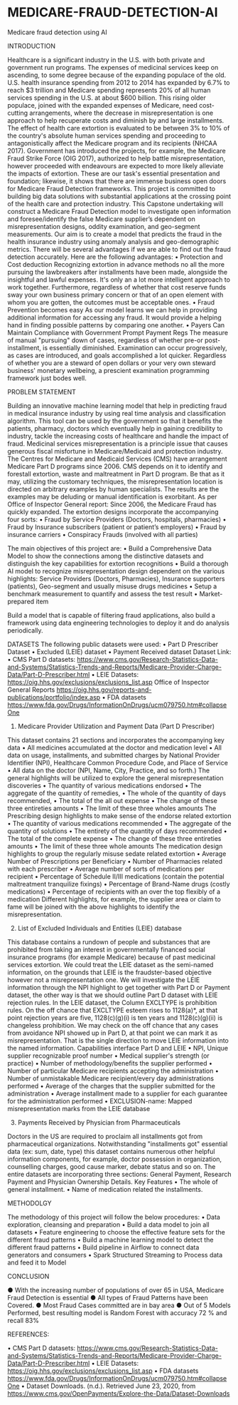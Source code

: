 # MEDICARE-FRAUD-DETECTION-AI
Medicare fraud detection using AI

INTRODUCTION

Healthcare is a significant industry in the U.S. with both private and government run programs. The expenses of medicinal services keep on ascending, to some degree because of the expanding populace of the old. U.S. health insurance spending from 2012 to 2014 has expanded by 6.7% to reach $3 trillion and Medicare spending represents 20% of all human services spending in the U.S. at about $600 billion. This rising older populace, joined with the expanded expenses of Medicare, need cost-cutting arrangements, where the decrease in misrepresentation is one approach to help recuperate costs and diminish by and large installments. The effect of health care extortion is evaluated to be between 3% to 10% of the country's absolute human services spending and proceeding to antagonistically affect the Medicare program and its recipients (NHCAA 2017). Government has introduced the projects, for example, the Medicare Fraud Strike Force (OIG 2017), authorized to help battle misrepresentation, however proceeded with endeavours are expected to more likely alleviate the impacts of extortion. These are our task's essential presentation and foundation; likewise, it shows that there are immense business open doors for Medicare Fraud Detection frameworks. This project is committed to building big data solutions with substantial applications at the crossing point of the health care and protection industry. This Capstone undertaking will construct a Medicare Fraud Detection model to investigate open information and foresee/identify the false Medicare supplier’s dependent on misrepresentation designs, oddity examination, and geo-segment measurements. Our aim is to create a model that predicts the fraud in the health insurance industry using anomaly analysis and geo-demographic metrics. There will be several advantages if we are able to find out the fraud detection accurately. Here are the following advantages: • Protection and Cost deduction Recognizing extortion in advance methods no all the more pursuing the lawbreakers after installments have been made, alongside the insightful and lawful expenses. It's only an a lot more intelligent approach to work together. Furthermore, regardless of whether that cost reserve funds sway your own business primary concern or that of an open element with whom you are gotten, the outcomes must be acceptable ones. • Fraud Prevention becomes easy As our model learns we can help in providing additional information for accessing any fraud. It would provide a helping hand in finding possible patterns by comparing one another. • Payers Can Maintain Compliance with Government Prompt Payment Regs The measure of manual "pursuing" down of cases, regardless of whether pre-or post-installment, is essentially diminished. Examination can occur progressively, as cases are introduced, and goals accomplished a lot quicker. Regardless of whether you are a steward of open dollars or your very own steward business' monetary wellbeing, a prescient examination programming framework just bodes well.

PROBLEM STATEMENT

Building an innovative machine learning model that help in predicting fraud in medical insurance industry by using real time analysis and classification algorithm. This tool can be used by the government so that it benefits the patients, pharmacy, doctors which eventually help in gaining credibility to industry, tackle the increasing costs of healthcare and handle the impact of fraud. Medicinal services misrepresentation is a principle issue that causes generous fiscal misfortune in Medicare/Medicaid and protection industry. The Centres for Medicare and Medicaid Services (CMS) have arrangement Medicare Part D programs since 2006. CMS depends on it to identify and forestall extortion, waste and maltreatment in Part D program. Be that as it may, utilizing the customary techniques, the misrepresentation location is directed on arbitrary examples by human specialists. The results are the examples may be deluding or manual identification is exorbitant. As per Office of Inspector General report: Since 2006, the Medicare Fraud has quickly expanded. The extortion designs incorporate the accompanying four sorts: • Fraud by Service Providers (Doctors, hospitals, pharmacies) • Fraud by Insurance subscribers (patient or patient’s employers) • Fraud by insurance carriers • Conspiracy Frauds (involved with all parties)

The main objectives of this project are: • Build a Comprehensive Data Model to show the connections among the distinctive datasets and distinguish the key capabilities for extortion recognitions • Build a thorough AI model to recognize misrepresentation design dependent on the various highlights: Service Providers (Doctors, Pharmacies), Insurance supporters (patients), Geo-segment and usually misuse drugs medicines • Setup a benchmark measurement to quantify and assess the test result • Market-prepared item

Build a model that is capable of filtering fraud applications, also build a framework using data engineering technologies to deploy it and do analysis periodically.

DATASETS The following public datasets were used: • Part D Prescriber Dataset • Excluded (LEIE) dataset • Payment Received dataset Dataset Link: • CMS Part D datasets: https://www.cms.gov/Research-Statistics-Data-and-Systems/Statistics-Trends-and-Reports/Medicare-Provider-Charge-Data/Part-D-Prescriber.html • LEIE Datasets: https://oig.hhs.gov/exclusions/exclusions_list.asp Office of Inspector General Reports https://oig.hhs.gov/reports-and-publications/portfolio/index.asp • FDA datasets https://www.fda.gov/Drugs/InformationOnDrugs/ucm079750.htm#collapseOne

1. Medicare Provider Utilization and Payment Data (Part D Prescriber)

This dataset contains 21 sections and incorporates the accompanying key data • All medicines accumulated at the doctor and medication level • All data on usage, installments, and submitted charges by National Provider Identifier (NPI), Healthcare Common Procedure Code, and Place of Service • All data on the doctor (NPI, Name, City, Practice, and so forth.) The general highlights will be utilized to explore the general misrepresentation discoveries • The quantity of various medications endorsed • The aggregate of the quantity of remedies, • The whole of the quantity of days recommended, • The total of the all out expense • The change of these three entireties amounts • The limit of these three wholes amounts The Prescribing design highlights to make sense of the endorse related extortion • The quantity of various medications recommended • The aggregate of the quantity of solutions • The entirety of the quantity of days recommended • The total of the complete expense • The change of these three entireties amounts • The limit of these three whole amounts The medication design highlights to group the regularly misuse sedate related extortion • Average Number of Prescriptions per Beneficiary • Number of Pharmacies related with each prescriber • Average number of sorts of medications per recipient • Percentage of Schedule II/III medications (contain the potential maltreatment tranquilize fixings) • Percentage of Brand-Name drugs (costly medications) • Percentage of recipients with an over the top flexibly of a medication Different highlights, for example, the supplier area or claim to fame will be joined with the above highlights to identify the misrepresentation.

2. List of Excluded Individuals and Entities (LEIE) database

This database contains a rundown of people and substances that are prohibited from taking an interest in governmentally financed social insurance programs (for example Medicare) because of past medicinal services extortion. We could treat the LEIE dataset as the semi-named information, on the grounds that LEIE is the fraudster-based objective however not a misrepresentation one. We will investigate the LEIE information through the NPI highlight to get together with Part D or Payment dataset, the other way is that we should outline Part D dataset with LEIE rejection rules. In the LEIE dataset, the Column EXCLTYPE is prohibition rules. On the off chance that EXCLTYPE esteem rises to 1128(a)*, at that point rejection years are five, 1128(c)(g)(i) is ten years and 1128(c)(g)(ii) is changeless prohibition. We may check on the off chance that any cases from avoidance NPI showed up in Part D, at that point we can mark it as misrepresentation. That is the single direction to move LEIE information into the named information. Capabilities interface Part D and LEIE • NPI, Unique supplier recognizable proof number • Medical supplier's strength (or practice) • Number of methodology/benefits the supplier performed • Number of particular Medicare recipients accepting the administration • Number of unmistakable Medicare recipient/every day administrations performed • Average of the charges that the supplier submitted for the administration • Average installment made to a supplier for each guarantee for the administration performed • EXCLUSION-name: Mapped misrepresentation marks from the LEIE database

3. Payments Received by Physician from Pharmaceuticals

Doctors in the US are required to proclaim all installments got from pharmaceutical organizations. Notwithstanding "installments got" essential data (ex: sum, date, type) this dataset contains numerous other helpful information components, for example, doctor possession in organization, counselling charges, good cause marker, debate status and so on. The entire datasets are incorporating three sections: General Payment, Research Payment and Physician Ownership Details. Key Features • The whole of general installment. • Name of medication related the installments.

METHODOLGY

The methodology of this project will follow the below procedures: • Data exploration, cleansing and preparation • Build a data model to join all datasets • Feature engineering to choose the effective feature sets for the different fraud patterns • Build a machine learning model to detect the different fraud patterns • Build pipeline in Airflow to connect data generators and consumers • Spark Structured Streaming to Process data and feed it to Model  

CONCLUSION

● With the increasing number of populations of over 65 in USA, Medicare Fraud Detection is essential ● All types of Fraud Patterns have been Covered. ● Most Fraud Cases committed are in bay area ● Out of 5 Models Performed, best resulting model is Random Forest with accuracy 72 % and recall 83%

REFERENCES:

• CMS Part D datasets: https://www.cms.gov/Research-Statistics-Data-and-Systems/Statistics-Trends-and-Reports/Medicare-Provider-Charge-Data/Part-D-Prescriber.html • LEIE Datasets: https://oig.hhs.gov/exclusions/exclusions_list.asp • FDA datasets https://www.fda.gov/Drugs/InformationOnDrugs/ucm079750.htm#collapseOne • Dataset Downloads. (n.d.). Retrieved June 23, 2020, from https://www.cms.gov/OpenPayments/Explore-the-Data/Dataset-Downloads
